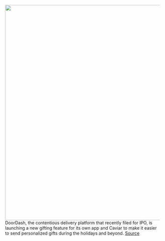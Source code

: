 <img src='https://cdn.vox-cdn.com/thumbor/7axcniHJAIdZjKWZb1-tXRczD5U=/0x0:5643x3754/1200x800/filters:focal(3316x1344:4218x2246)/cdn.vox-cdn.com/uploads/chorus_image/image/67816772/doordash_DSC_3058.0.jpg' width='700px' /><br/>
DoorDash, the contentious delivery platform that recently filed for IPO, is launching a new gifting feature for its own app and Caviar to make it easier to send personalized gifts during the holidays and beyond.
<a href='https://www.theverge.com/2020/11/19/21573539/doordash-caviar-gifting-holidays-personalized-card-ipo-prop-22'> Source <a/>
